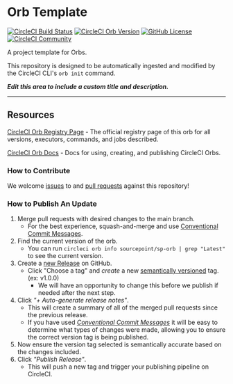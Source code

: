 # Orb Template


[![CircleCI Build Status](https://circleci.com/gh/SourcePointUSA/sp-orb.svg?style=shield "CircleCI Build Status")](https://circleci.com/gh/SourcePointUSA/sp-orb) [![CircleCI Orb Version](https://badges.circleci.com/orbs/sourcepoint/sp-orb.svg)](https://circleci.com/orbs/registry/orb/sourcepoint/sp-orb) [![GitHub License](https://img.shields.io/badge/license-MIT-lightgrey.svg)](https://raw.githubusercontent.com/SourcePointUSA/sp-orb/master/LICENSE) [![CircleCI Community](https://img.shields.io/badge/community-CircleCI%20Discuss-343434.svg)](https://discuss.circleci.com/c/ecosystem/orbs)



A project template for Orbs.

This repository is designed to be automatically ingested and modified by the CircleCI CLI's `orb init` command.

_**Edit this area to include a custom title and description.**_

---

## Resources

[CircleCI Orb Registry Page](https://circleci.com/orbs/registry/orb/sourcepoint/sp-orb) - The official registry page of this orb for all versions, executors, commands, and jobs described.

[CircleCI Orb Docs](https://circleci.com/docs/2.0/orb-intro/#section=configuration) - Docs for using, creating, and publishing CircleCI Orbs.

### How to Contribute

We welcome [issues](https://github.com/SourcePointUSA/sp-orb/issues) to and [pull requests](https://github.com/SourcePointUSA/sp-orb/pulls) against this repository!

### How to Publish An Update
1. Merge pull requests with desired changes to the main branch.
    - For the best experience, squash-and-merge and use [Conventional Commit Messages](https://conventionalcommits.org/).
2. Find the current version of the orb.
    - You can run `circleci orb info sourcepoint/sp-orb | grep "Latest"` to see the current version.
3. Create a [new Release](https://github.com/SourcePointUSA/sp-orb/releases/new) on GitHub.
    - Click "Choose a tag" and _create_ a new [semantically versioned](http://semver.org/) tag. (ex: v1.0.0)
      - We will have an opportunity to change this before we publish if needed after the next step.
4.  Click _"+ Auto-generate release notes"_.
    - This will create a summary of all of the merged pull requests since the previous release.
    - If you have used _[Conventional Commit Messages](https://conventionalcommits.org/)_ it will be easy to determine what types of changes were made, allowing you to ensure the correct version tag is being published.
5. Now ensure the version tag selected is semantically accurate based on the changes included.
6. Click _"Publish Release"_.
    - This will push a new tag and trigger your publishing pipeline on CircleCI.